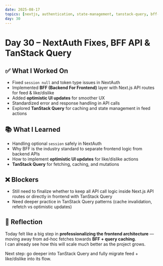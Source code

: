 ```yaml
---
date: 2025-08-17
topics: [nextjs, authentication, state-management, tanstack-query, bff-pattern]
day: 30
---
```


# Day 30 – NextAuth Fixes, BFF API & TanStack Query

## ✅ What I Worked On
- Fixed `session null` and token type issues in NextAuth
- Implemented **BFF (Backend For Frontend)** layer with Next.js API routes for feed & like/dislike
- Added **optimistic UI updates** for smoother UX
- Standardized error and response handling in API calls
- Explored **TanStack Query** for caching and state management in feed actions

## 📚 What I Learned
- Handling optional `session` safely in NextAuth
- Why BFF is the industry standard to separate frontend logic from backend APIs
- How to implement **optimistic UI updates** for like/dislike actions
- **TanStack Query** for fetching, caching, and mutations

## ❌ Blockers
- Still need to finalize whether to keep all API call logic inside Next.js API routes or directly in frontend with TanStack Query
- Need deeper practice in TanStack Query patterns (cache invalidation, refetch vs optimistic updates)

## 🧠 Reflection
Today felt like a big step in **professionalizing the frontend architecture** — moving away from ad-hoc fetches towards **BFF + query caching**.  
I can already see how this will scale much better as the project grows.  

Next step: go deeper into TanStack Query and fully migrate feed + like/dislike into its flow.
